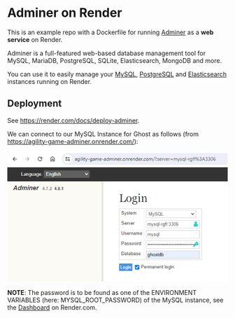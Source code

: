 # Adminer on Render

This is an example repo with a Dockerfile for running [Adminer](https://www.adminer.org/) as a **web service** on Render.

Adminer is a full-featured web-based database management tool for MySQL, MariaDB, PostgreSQL, SQLite, Elasticsearch, MongoDB and more.

You can use it to easily manage your [MySQL](https://render.com/docs/deploy-mysql), [PostgreSQL](https://render.com/docs/databases) and [Elasticsearch](https://render.com/docs/deploy-elasticsearch) instances running on Render.

## Deployment
See https://render.com/docs/deploy-adminer.

We can connect to our MySQL Instance for Ghost as follows (from https://agility-game-adminer.onrender.com/):

![Login](login_from_adminer_to_mysql.png)

**NOTE**: The password is to be found as one of the ENVIRONMENT VARIABLES (here: MYSQL_ROOT_PASSWORD) of the MySQL instance, see the [Dashboard](https://dashboard.render.com/pserv/srv-cmufn36v3ddc738hqp0g/env) on Render.com. 
